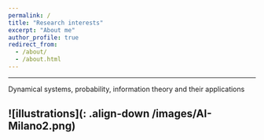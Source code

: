 ```yaml
---
permalink: /
title: "Research interests"
excerpt: "About me"
author_profile: true
redirect_from: 
  - /about/
  - /about.html
---
```



------

Dynamical systems, probability, information theory and their applications

![illustrations](: .align-down /images/AI-Milano2.png)
------


